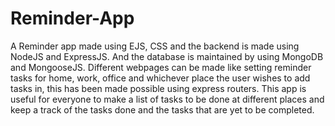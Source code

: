 # Reminder-App
A Reminder app made using EJS, CSS and the backend is made using NodeJS and ExpressJS. And the database is maintained by using MongoDB and MongooseJS.
Different webpages can be made like setting reminder tasks for home, work, office and whichever place the user wishes to add tasks in, 
this has been made possible using express routers.
This app is useful for everyone to make a list of tasks to be done at different places and keep a track of the tasks done and the tasks that are yet to be completed.
